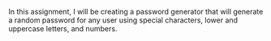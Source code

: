In this assignment, I will be creating a password generator that will generate a random password for any user using special characters, lower and uppercase letters, and numbers. 
